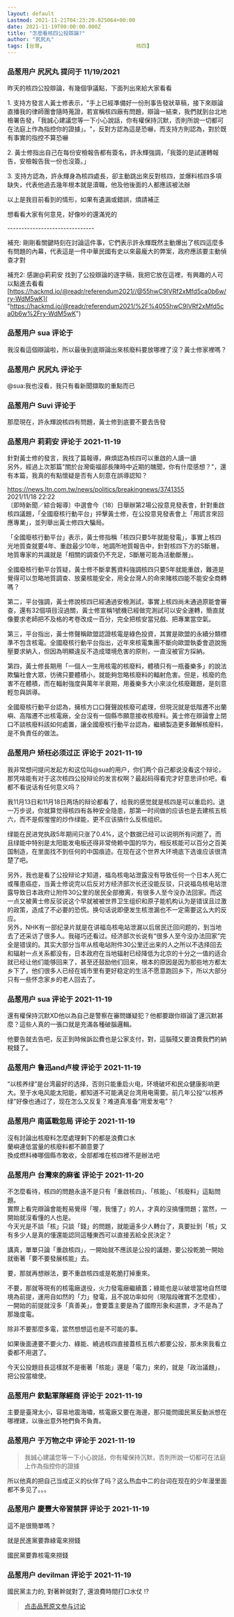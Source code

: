 ```yaml
---
layout: default
Lastmod: 2021-11-21T04:23:20.825064+00:00
date: 2021-11-19T00:00:00.000Z
title: "怎麼看核四公投辯論?"
author: "尻尻丸"
tags: [台灣,								核四]
---
```



### 品葱用户 **尻尻丸** 提问于 11/19/2021
    
昨天的核四公投辯論，有幾個爭議點，下面列出來給大家看看  
  
1\. 支持方發言人黃士修表示，"手上已經準備好一份刑事告發狀草稿，接下來辯論直播我的律師團會隨時蒐證，若宣稱核四廠有問題，辯論一結束，我們就到台北地檢署告發，「我誠心建議您等一下小心說話，你有權保持沉默，否則所說一切都可在法庭上作為指控你的證據」。"，反對方認為這是恐嚇，而支持方則認為，對於既有事實的指控不算恐嚇  
  
2\. 黃士修指出自己在每份安檢報告都有簽名，許永輝強調，「我簽的是試運轉報告，安檢報告我一份也沒簽。」  
  
3\. 支持方認為，許永輝身為核四處長，卻主動跳出來反對核四，並爆料核四多項缺失，代表他過去幾年根本就是瀆職，他及他後面的人都應該被法辦  
  
以上是我目前看到的情形，如果有遺漏或錯誤，煩請補正  
  
想看看大家有何意見，好像吵的還滿兇的  
  
\-------------------------------  
  
補充: 剛剛看關鍵時刻在討論這件事，它們表示許永輝既然主動爆出了核四這麼多有問題的內幕，代表這是一件中華民國有史以來最龐大的弊案，政府應該要主動偵查才對  
  
補充2: 感謝@莉莉安 找到了公投辯論的逐字稿，我把它放在這裡，有興趣的人可以點進去看看[https://hackmd.io/@readr/referendum2021//@55hwC9lVRf2xMfd5ca0b6w/ry-WdM5wK]( "https://hackmd.io/@readr/referendum2021/%2F%4055hwC9lVRf2xMfd5ca0b6w%2Fry-WdM5wK")
    
                

### 品葱用户 **sua** 评论于 
        
我沒看這個辯論啦，所以最後到底辯論出來核廢料要放哪裡了沒？黃士修家裡嗎？
        
                

### 品葱用户 **尻尻丸** 评论于 
        
@sua:我也沒看，我只有看新聞擷取的重點而已
        
                

### 品葱用户 **Suvi** 评论于 
        
那麼現在，許永輝說核四有問題，黃士修到底要不要去告發
        
                

### 品葱用户 **莉莉安** 评论于 2021-11-19
        
針對黃士修的發言，我找了篇報導，麻煩認為核四可以重啟的人讀一讀  
另外，經過上次那篇"關於台灣衛福部長陳時中近期的醜聞，你有什麼感想？"，還有本篇，我真的有點懷疑是否有人刻意在誤導認知？  
  
https://news.ltn.com.tw/news/politics/breakingnews/3741355  
2021/11/18 22:22  
〔即時新聞／綜合報導〕中選會今（18）日舉辦第2場公投意見發表會，針對重啟核四議題，「全國廢核行動平台」抨擊黃士修，在公投意見發表會上「用謊言來回應專業」，並列舉出黃士修四大騙局。  
  
「全國廢核行動平台」表示，黃士修指稱「核四只要5年就能發電」，事實上核四光地質查就要4年、重啟最少10年，地調所地質報告中，針對核四下方的S斷層，地質專家的共識就是「相關的調查仍不充足，S斷層可能為活動斷層」。  
  
全國廢核行動平台質疑，黃士修不斷拿舊資料強調核四只要5年就能重啟，難道是覺得可以忽略地質調查、放棄核能安全，用全台灣人的命來賭核四能不能安全商轉嗎？  
  
第二，平台強調，黃士修說核四已經通過安檢測試，事實上核四尚未通過原能會審查，還有32個項目沒過關，黃士修宣稱1號機已經做完測試可以安全運轉，簡直就像要求老師把不及格的考卷改成一百分，完全把核安當兒戲、把專業當空氣。  
  
第三，平台指出，黃士修聲稱歐盟認證核電是綠色投資，其實是歐盟的永續分類標準不包含核電。全國廢核行動平台指出，近年來核電集團不斷向歐盟執委會遊說施壓要求納入，但因為明顯違反不造成環境危害的原則，一直沒被官方採納。  
  
第四，黃士修長期用「一個人一生用核電的核廢料，體積只有一瓶養樂多」的說法欺騙社會大眾，彷彿只要體積小，就能夠忽略核廢料的輻射危害。但是，核廢的危害不在體積，而在輻射強度與萬年半衰期，用養樂多大小來淡化核廢難題，是刻意輕忽與誤導。  
  
全國廢核行動平台認為，擁核方口口聲聲說核廢可處理，但現況就是低階遷不出蘭嶼、高階遷不出核電廠，全台沒有一個縣市願意接收核廢料。黃士修在辯論會上閉口不談核廢料該如何處置，讓全國廢核行動平台認為，繼續製造更多難解核廢料，是不負責任的做法。
        
                

### 品葱用户 **矫枉必须过正** 评论于 2021-11-19
        
我非常想问提问发起方和这位叫@sua的用户，你们两个自己都说没看这个辩论，那凭啥能有对于这次核四公投辩论的发言权啊？最起码得看完才好意思评价吧，看都不看说话有任何意义吗？  
  
我11月13日和11月18日两场的辩论都看了，给我的感觉就是核四是可以重启的。退一万步说，你就算觉得核四有各种安全隐患，那第一时间做的应该也是去建核五核六，而不是假惺惺的炒作绿能，更不应该搞什么反核组织。  
  
绿能在民进党执政5年期间只涨了0.4%，这个数据已经可以说明所有问题了。而且绿能中特别是太阳能发电板还得非常倚赖中国的华为，相反核能可以百分之百美国制造，在里面找不到任何的中国痕迹。在现在这个世界大环境底下选谁应该很清楚了吧。  
  
另外，我也是看了公投辩论才知道，福岛核电站泄露没有导致任何一个日本人死亡或罹患癌症，当黃士修说完以后反对方经济部次长还没能反驳，只说福岛核电站泄露导致日本政府让附件30公里的居民全部撤离，有很多人至今没办法回家。而这一点又被黄士修反驳说这个早就被被世界卫生组织和原子能机构认为是错误且过激的政策，造成了不必要的恐慌。换句话说即便发生核泄漏也不一定需要这么大的反应。  
另外，NHK有一部纪录片就是在讲福岛核电站泄漏以后居民迁回问题的，到当地去了还采访了很多人。我碰巧还看过。经济部次长说有“很多人至今没办法回家”完全是错误的。其实大部分当年从核电站附件30公里迁出来的人之所以不选择回去和辐射一点关系都没有，日本政府在当地辐射已经降低为北京的十分之一值的适合就已经让他们能够回来了，甚至还鼓励他们回来，根本的原因是因为那些地方都太乡下了，他们很多人已经在城市里有更好稳定的生活不愿意跑回乡下，所以大部分只有一些怀念家乡的老人回去了。
        
                

### 品葱用户 **sua** 评论于 2021-11-19
        
還有權保持沉默XD他以為自己是警察在審問嫌疑犯？他都要跟你辯論了還沉默甚麼？這些人真的一張口就是充滿各種破腦邏輯。  
  
他要告就去告吧，反正到時候訴訟費也是公家支付，對，這腦殘又要浪費我們的納稅錢了。
        
                

### 品葱用户 **鲁迅and卢梭** 评论于 2021-11-19
        
“以核养绿”是台湾最好的选择，否则只能重启火电，环境破坏和民众健康影响更大。至于水电风能太阳能，都知道不可能满足台湾用电需要。前几年公投“以核养绿”好像也通过了，现在怎么又反复？难道真准备“用爱发电”？
        
                

### 品葱用户 **南區戰忽局** 评论于 2021-11-19
        
沒有討論出核廢料怎麼處理剩下的都是浪費口水  
蘭嶼連低當量的核廢料都不願意要了  
換成燃料棒哪個縣市敢收，全部都堆在核四裡不是辦法吧
        
                

### 品葱用户 **台灣來的麻雀** 评论于 2021-11-20
        
不怎麼看待，核四的問題永遠不是只有「重啟核四」、「核能」、「核廢料」這點問題。  
實際上看完辯論會能輕易覺得「喔，我懂了」的人，才真的沒搞懂問題；當然，一開始就沒看懂的人也是。  
今天光是不談「核」只談「錢」的問題，就能逼多少人轉台了，真要扯到「核」又有多少人是真的懂還能認同這種東西可以直接丟給全民決定？  
  
講真，單單只論「重啟核四」，一開始就不應該是公投的議題，要公投乾脆一開始就衝著「要不要發展核能」去。  
  
要，那就再想辦法，要不重啟核四或是乾脆打掉重來。  
  
不要，那就等現有的核電廠退役，火力發電廠繼續蓋；綠能也是以破壞當地自然環境為前提，運用自如然的「力」發電，且不說功率如何（現階段確實不怎麼樣），一開始的前提就沒多「真善美」，會要蓋主要是為了國際形象和選票，才不是為了那幾度電。  
  
除非不要那麼多電，當然想想這也是不可能的事。  
  
如果後面連要不要火力、綠能、繞過核四直接蓋核五核六都要公投，那未來我看立委都不用選了。  
  
今天公投題目長這樣就不是衝著「核能」還是「電力」來的，就是「政治議題」，把公投當槍使。
        
                

### 品葱用户 **欽點軍隊經商** 评论于 2021-11-19
        
主要是臺灣太小，容易地震海嘯，核電廠又要在海邊，那只能問國民黨反動派想在哪裡建，以後出意外牠們負不負責。
        
                

### 品葱用户 **于万物之中** 评论于 2021-11-19
        
> 我誠心建議您等一下小心說話，你有權保持沉默，否則所說一切都可在法庭上作為指控你的證據

  
  
所以他真的把自己当成正义的伙伴了吗？这么热血中二的台词在现在的少年漫里面都不多见了。。。
        
                

### 品葱用户 **慶豐大帝習禁評** 评论于 2021-11-19
        
這不是很簡單嗎？  
  
就是民進黨要靠綠電來撈錢  
  
國民黨要靠核電來撈錢
        
                

### 品葱用户 **devilman** 评论于 2021-11-19
        
國民黨主力的, 對著幹就對了, 還浪費時間打口水仗 !?
        
                





> [点击品葱原文参与讨论](https://pincong.rocks/question/43089)

